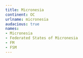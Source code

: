```yaml
---
title: Micronesia
continent: OC
urlname: micronesia
audacious: true
names:
- Micronesia
- Federated States of Micronesia
- FM
- FSM
---
```


